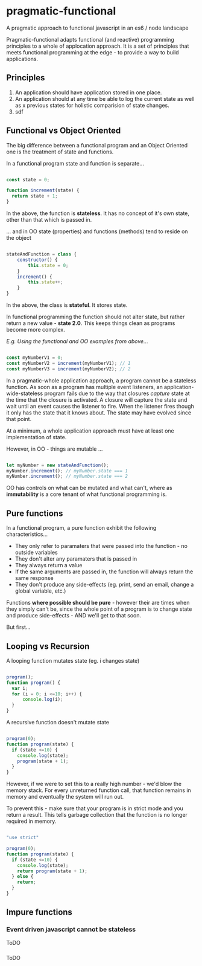 # pragmatic-functional
A pragmatic approach to functional javascript in an es6 / node landscape

Pragmatic-functional adapts functional (and reactive) programming principles to a whole of applocation approach. It is a set of principles that meets functional programming at the edge - to provide a way to build applications.

Principles
----------

1. An application should have application stored in one place.
2. An application should at any time be able to log the current state as well as x previous states for holistic comparision of state changes.
3. sdf

Functional vs Object Oriented
-----------------------------

The big difference between a functional program and an Object Oriented one is the treatment of state and functions.

In a functional program state and function is separate...

```javascript

const state = 0;

function increment(state) {
  return state + 1;
}

```

In the above, the function is **stateless**. It has no concept of it's own state, other than that which is passed in.

... and in OO state (properties) and functions (methods) tend to reside on the object

```javascript

stateAndFunction = class {
  	constructor() {
    	this.state = 0;
    }
	increment() {
    	this.state++;
    }
}

```

In the above, the class is **stateful**. It stores state.

In functional programming the function should not alter state, but rather return a new value - **state 2.0**. 
This keeps things clean as programs become more complex.

*E.g. Using the functional and OO examples from above...*

```javascript

const myNumberV1 = 0;
const myNumberV2 = increment(myNumberV1); // 1
const myNumberV3 = increment(myNumberV2); // 2

```

In a pragmatic-whole application approach, a program cannot be a stateless function. As soon as a program has multiple event listeners, an application-wide-stateless program fails due to the way that closures *capture* state at the time that the closure is activated. A closure will capture the state and wait until an event causes the listener to fire. When the listener fires though it only has the state that it knows about. The state may have evolved since that point.

At a minimum, a whole application approach must have at least one implementation of state. 





However, in OO - things are mutable ...

```javascript

let myNumber = new stateAndFunction();
myNumber.increment(); // myNumber.state === 1
myNumber.increment(); // myNumber.state === 2

```

OO has controls on what can be mutated and what can't, where as **immutability** is a core tenant of what functional programming is.

Pure functions
--------------

In a functional program, a pure function exhibit the following characteristics...

- They only refer to paramaters that were passed into the function - no outside variables
- They don't alter any paramaters that is passed in
- They always return a value
- If the same arguments are passed in, the function will always return the same response
- They don't produce any side-effects (eg. print, send an email, change a global variable, etc.)

Functions **where possible should be pure** - however their are times when they simply can't be, 
since the whole point of a program is to change state and produce side-effects - AND we'll get to that soon.

But first...

Looping vs Recursion
----------------------------

A looping function mutates state (eg. i changes state)

```javascript

program();
function program() {
  var i;
  for (i = 0; i <=10; i++) {
      console.log(i);
  } 
}

```

A recursive function doesn't mutate state

```javascript

program(0);
function program(state) {
  if (state <=10) {
    console.log(state);
  	program(state + 1);
  }
}

```

However, if we were to set this to a really high number - we'd blow the memory stack. For every unreturned function call, that function remains in memory and eventually the system will run out.

To prevent this - make sure that your program is in strict mode and you return a result. This tells garbage collection that the function is no longer required in memory.

```javascript

"use strict"

program(0);
function program(state) {
  if (state <=10) {
    console.log(state);
  	return program(state + 1);
  } else {
    return;
  }
}

```

## Impure functions

### Event driven javascript cannot be stateless

ToDO

###

ToDO













